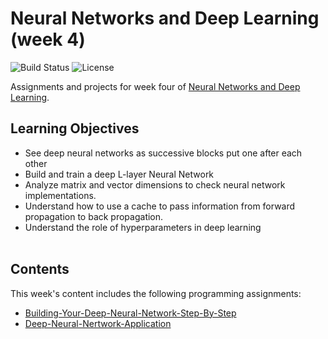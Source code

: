 # Neural Networks and Deep Learning (week 4)
![Build Status](https://img.shields.io/badge/build-Stable-green.svg)
![License](https://img.shields.io/badge/license-DO_WHATEVER_YOU_WANT-green.svg)

Assignments and projects for week four of [Neural Networks and Deep Learning](https://www.coursera.org/learn/neural-networks-deep-learning).

## Learning Objectives
* See deep neural networks as successive blocks put one after each other
* Build and train a deep L-layer Neural Network
* Analyze matrix and vector dimensions to check neural network implementations.
* Understand how to use a cache to pass information from forward propagation to back propagation.
* Understand the role of hyperparameters in deep learning
<br/><br/>

## Contents
This week's content includes the following programming assignments:
* [Building-Your-Deep-Neural-Network-Step-By-Step](https://github.com/chivingtoninc/Coursera-Deep-Learning/tree/master/1-Neural-Networks-and-Deep-Learning/week-4/Building-your-Deep-Neural-Network-Step-by-Step)
* [Deep-Neural-Nertwork-Application](https://github.com/chivingtoninc/Coursera-Deep-Learning/tree/master/1-Neural-Networks-and-Deep-Learning/week-4/Deep-Neural-Nertwork-Application)
